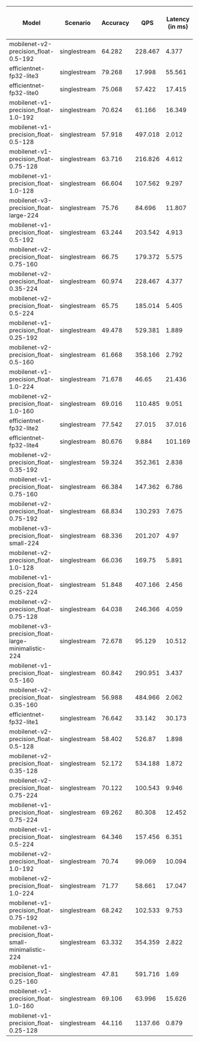 | Model                                               | Scenario     |   Accuracy |      QPS |   Latency (in ms) | Power Efficiency (in samples/J)   |
|-----------------------------------------------------|--------------|------------|----------|-------------------|-----------------------------------|
| mobilenet-v2-precision_float-0.5-192                | singlestream |     64.282 |  228.467 |             4.377 |                                   |
| efficientnet-fp32-lite3                             | singlestream |     79.268 |   17.998 |            55.561 |                                   |
| efficientnet-fp32-lite0                             | singlestream |     75.068 |   57.422 |            17.415 |                                   |
| mobilenet-v1-precision_float-1.0-192                | singlestream |     70.624 |   61.166 |            16.349 |                                   |
| mobilenet-v1-precision_float-0.5-128                | singlestream |     57.918 |  497.018 |             2.012 |                                   |
| mobilenet-v1-precision_float-0.75-128               | singlestream |     63.716 |  216.826 |             4.612 |                                   |
| mobilenet-v1-precision_float-1.0-128                | singlestream |     66.604 |  107.562 |             9.297 |                                   |
| mobilenet-v3-precision_float-large-224              | singlestream |     75.76  |   84.696 |            11.807 |                                   |
| mobilenet-v1-precision_float-0.5-192                | singlestream |     63.244 |  203.542 |             4.913 |                                   |
| mobilenet-v2-precision_float-0.75-160               | singlestream |     66.75  |  179.372 |             5.575 |                                   |
| mobilenet-v2-precision_float-0.35-224               | singlestream |     60.974 |  228.467 |             4.377 |                                   |
| mobilenet-v2-precision_float-0.5-224                | singlestream |     65.75  |  185.014 |             5.405 |                                   |
| mobilenet-v1-precision_float-0.25-192               | singlestream |     49.478 |  529.381 |             1.889 |                                   |
| mobilenet-v2-precision_float-0.5-160                | singlestream |     61.668 |  358.166 |             2.792 |                                   |
| mobilenet-v1-precision_float-1.0-224                | singlestream |     71.678 |   46.65  |            21.436 |                                   |
| mobilenet-v2-precision_float-1.0-160                | singlestream |     69.016 |  110.485 |             9.051 |                                   |
| efficientnet-fp32-lite2                             | singlestream |     77.542 |   27.015 |            37.016 |                                   |
| efficientnet-fp32-lite4                             | singlestream |     80.676 |    9.884 |           101.169 |                                   |
| mobilenet-v2-precision_float-0.35-192               | singlestream |     59.324 |  352.361 |             2.838 |                                   |
| mobilenet-v1-precision_float-0.75-160               | singlestream |     66.384 |  147.362 |             6.786 |                                   |
| mobilenet-v2-precision_float-0.75-192               | singlestream |     68.834 |  130.293 |             7.675 |                                   |
| mobilenet-v3-precision_float-small-224              | singlestream |     68.336 |  201.207 |             4.97  |                                   |
| mobilenet-v2-precision_float-1.0-128                | singlestream |     66.036 |  169.75  |             5.891 |                                   |
| mobilenet-v1-precision_float-0.25-224               | singlestream |     51.848 |  407.166 |             2.456 |                                   |
| mobilenet-v2-precision_float-0.75-128               | singlestream |     64.038 |  246.366 |             4.059 |                                   |
| mobilenet-v3-precision_float-large-minimalistic-224 | singlestream |     72.678 |   95.129 |            10.512 |                                   |
| mobilenet-v1-precision_float-0.5-160                | singlestream |     60.842 |  290.951 |             3.437 |                                   |
| mobilenet-v2-precision_float-0.35-160               | singlestream |     56.988 |  484.966 |             2.062 |                                   |
| efficientnet-fp32-lite1                             | singlestream |     76.642 |   33.142 |            30.173 |                                   |
| mobilenet-v2-precision_float-0.5-128                | singlestream |     58.402 |  526.87  |             1.898 |                                   |
| mobilenet-v2-precision_float-0.35-128               | singlestream |     52.172 |  534.188 |             1.872 |                                   |
| mobilenet-v2-precision_float-0.75-224               | singlestream |     70.122 |  100.543 |             9.946 |                                   |
| mobilenet-v1-precision_float-0.75-224               | singlestream |     69.262 |   80.308 |            12.452 |                                   |
| mobilenet-v1-precision_float-0.5-224                | singlestream |     64.346 |  157.456 |             6.351 |                                   |
| mobilenet-v2-precision_float-1.0-192                | singlestream |     70.74  |   99.069 |            10.094 |                                   |
| mobilenet-v2-precision_float-1.0-224                | singlestream |     71.77  |   58.661 |            17.047 |                                   |
| mobilenet-v1-precision_float-0.75-192               | singlestream |     68.242 |  102.533 |             9.753 |                                   |
| mobilenet-v3-precision_float-small-minimalistic-224 | singlestream |     63.332 |  354.359 |             2.822 |                                   |
| mobilenet-v1-precision_float-0.25-160               | singlestream |     47.81  |  591.716 |             1.69  |                                   |
| mobilenet-v1-precision_float-1.0-160                | singlestream |     69.106 |   63.996 |            15.626 |                                   |
| mobilenet-v1-precision_float-0.25-128               | singlestream |     44.116 | 1137.66  |             0.879 |                                   |